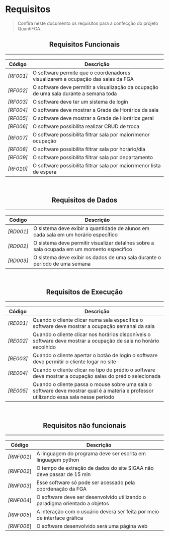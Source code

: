 # Requisitos

>Confira neste documento os requisitos para a confecção do projeto QuantiFGA.

<h2 align="center"> <b>  Requisitos Funcionais </b></h1>
<hr>

| Código | Descrição |
|----|----|
| *[RF001]* | O software permite que o coordenadores visualizarem a ocupação das salas da FGA |
| *[RF002]* | O software deve permitir a visualização da ocupação de uma sala durante a semana toda |
| *[RF003]* | O software deve ter um sistema de login  |
| *[RF004]* | O software deve mostrar a Grade de Horários da sala |
| *[RF005]* | O software deve mostrar a Grade de Horários geral |
| *[RF006]* | O software possibilita realizar CRUD de troca |
| *[RF007]* | O software possibilita filtrar sala por maior/menor ocupação |
| *[RF008]* | O software possibilita filtrar sala por horário/dia |
| *[RF009]* | O software possibilita filtrar sala por departamento |
| *[RF010]* | O software possibilita filtrar sala por maior/menor lista de espera |

<br>

<h2 align="center"> <b>  Requisitos de Dados </b></h1>
<hr>

| Código | Descrição |
|----|----|
| *[RD001]* | O sistema deve exibir a quantidade de alunos em cada sala em um horário específico |
| *[RD002]* | O sistema deve permitir visualizar detalhes sobre a sala ocupada em um momento específico |
| *[RD003]* | O sistema deve exibir os dados de uma sala durante o período de uma semana |

<br>

<h2 align="center"> <b>  Requisitos de Execução </b></h1>
<hr>

| Código | Descrição |
|----|----|
| *[RE001]* | Quando o cliente clicar numa sala específica o software deve mostrar a ocupação semanal da sala |
| *[RE002]* | Quando o cliente clicar nos horários disponíveis o software deve mostrar a ocupação de sala no horário escolhido |
| *[RE003]* | Quando o cliente apertar o botão de login o software deve permitir o cliente logar no site |
| *[RE004]* | Quando o cliente clicar no tipo de prédio o software deve mostrar a ocupação salas do prédio selecionada |
| *[RE005]* | Quando o cliente passa o mouse sobre uma sala o software deve mostrar qual é a matéria e professor utilizando essa  sala nesse período |

<br>

<h2 align="center"> <b>  Requisitos não funcionais </b></h1>
<hr>

| Código | Descrição |
|----|----|
| *[RNF001*] | A linguagem do programa deve ser escrita em linguagem python |
| *[RNF002*] | O tempo de extração de dados do site SIGAA não deve passar de 15 min |
| *[RNF003*] | Esse software só pode ser acessado pela coordenação da FGA |
| *[RNF004*] | O software deve ser desenvolvido utilizando o paradigma orientado a objetos |
| *[RNF005*] | A interação com o usuário deverá ser feita por meio de interface gráfica |
| *[RNF006*] | O software desenvolvido será uma página web |